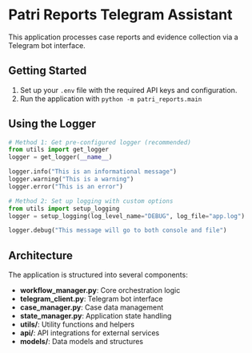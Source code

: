 # Patri Reports Telegram Assistant

This application processes case reports and evidence collection via a Telegram bot interface.

## Getting Started

1. Set up your `.env` file with the required API keys and configuration.
2. Run the application with `python -m patri_reports.main`

## Using the Logger

```python
# Method 1: Get pre-configured logger (recommended)
from utils import get_logger
logger = get_logger(__name__)

logger.info("This is an informational message")
logger.warning("This is a warning")
logger.error("This is an error")

# Method 2: Set up logging with custom options
from utils import setup_logging
logger = setup_logging(log_level_name="DEBUG", log_file="app.log")

logger.debug("This message will go to both console and file")
```

## Architecture

The application is structured into several components:

- **workflow_manager.py**: Core orchestration logic
- **telegram_client.py**: Telegram bot interface
- **case_manager.py**: Case data management 
- **state_manager.py**: Application state handling
- **utils/**: Utility functions and helpers
- **api/**: API integrations for external services
- **models/**: Data models and structures 